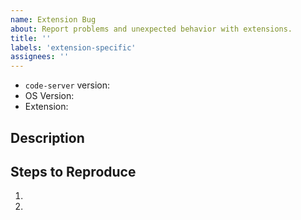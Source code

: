 ```yaml
---
name: Extension Bug
about: Report problems and unexpected behavior with extensions.
title: ''
labels: 'extension-specific'
assignees: ''
---
```


<!-- Please search existing issues to avoid creating duplicates. -->

- `code-server` version: <!-- The version of code-server -->
- OS Version: <!-- OS version, cloud provider,  -->
- Extension: <!-- Link to extension -->

## Description

<!-- Describes the problem here -->

## Steps to Reproduce

1. <!-- step 1: click ... -->
1. <!-- step 2: ... -->
